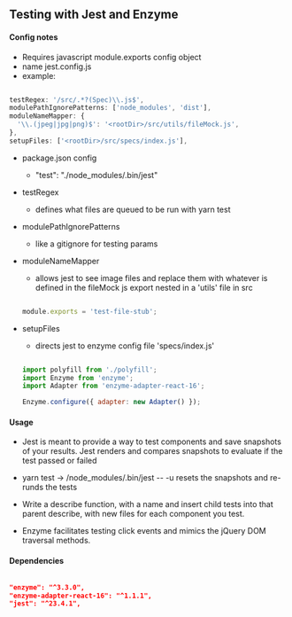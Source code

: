 ## Testing with Jest and Enzyme

#### Config notes

  - Requires javascript module.exports config object
  - name jest.config.js
  - example:

  ```javascript

  testRegex: '/src/.*?(Spec)\\.js$',
  modulePathIgnorePatterns: ['node_modules', 'dist'],
  moduleNameMapper: {
    '\\.(jpeg|jpg|png)$': '<rootDir>/src/utils/fileMock.js',
  },
  setupFiles: ['<rootDir>/src/specs/index.js'],

  ```  

  - package.json config
    -  "test": "./node_modules/.bin/jest"
  - testRegex
    - defines what files are queued to be run with yarn test
  - modulePathIgnorePatterns
    - like a gitignore for testing params
  - moduleNameMapper
    - allows jest to see image files and replace them with whatever is defined in the fileMock js export nested in a 'utils' file in src

    ```javascript

    module.exports = 'test-file-stub';

    ```
  - setupFiles
    - directs jest to enzyme config file 'specs/index.js'

    ```javascript

    import polyfill from './polyfill';
    import Enzyme from 'enzyme';
    import Adapter from 'enzyme-adapter-react-16';

    Enzyme.configure({ adapter: new Adapter() });

    ```
#### Usage

  - Jest is meant to provide a way to test components and save snapshots of your results. Jest renders and compares snapshots to evaluate if the test passed or failed

  - yarn test -> /node_modules/.bin/jest -- -u resets the snapshots and re-runds the tests

  - Write a describe function, with a name and insert child tests into that parent describe, with new files for each component you test.

  - Enzyme facilitates testing click events and mimics the jQuery DOM traversal methods.

#### Dependencies

  ```json

  "enzyme": "^3.3.0",
  "enzyme-adapter-react-16": "^1.1.1",
  "jest": "^23.4.1",

  ```
